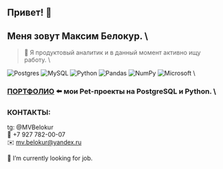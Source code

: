 ## Привет! 👋
## Меня зовут Максим Белокур. \

>  🔭 Я продуктовый аналитик и в данный момент активно ищу работу. \

![Postgres](https://img.shields.io/badge/postgres-%23316192.svg?style=for-the-badge&logo=postgresql&logoColor=white) ![MySQL](https://img.shields.io/badge/mysql-4479A1.svg?style=for-the-badge&logo=mysql&logoColor=white) 
![Python](https://img.shields.io/badge/python-3670A0?style=for-the-badge&logo=python&logoColor=ffdd54) ![Pandas](https://img.shields.io/badge/pandas-%23150458.svg?style=for-the-badge&logo=pandas&logoColor=white) ![NumPy](https://img.shields.io/badge/numpy-%23013243.svg?style=for-the-badge&logo=numpy&logoColor=white) ![Microsoft](https://img.shields.io/badge/Microsoft-0078D4?style=for-the-badge&logo=microsoft&logoColor=white) \

### **[ПОРТФОЛИО](https://github.com/maxbelokur/Maks-Belokur_Portfolio)** :arrow_left: мои Pet-проекты на PostgreSQL и Python. \

### КОНТАКТЫ:
tg:  @MVBelokur \
:iphone:  +7 927 782-00-07 \
:envelope:  mv.belokur@yandex.ru


  🔭 I’m currently looking for job.
<!--
**maxbelokur/maxbelokur** is a ✨ _special_ ✨ repository because its `README.md` (this file) appears on your GitHub profile.

Here are some ideas to get you started:



